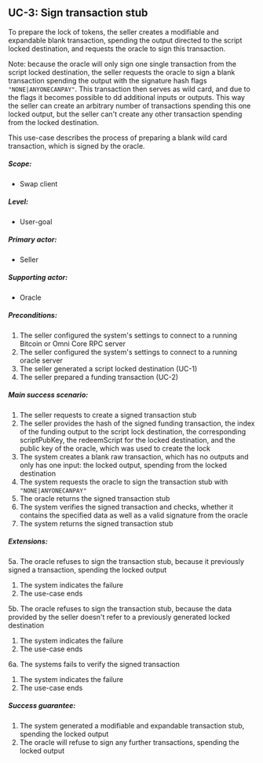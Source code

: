 UC-3: Sign transaction stub
---------------------------

  To prepare the lock of tokens, the seller creates a modifiable and
  expandable blank transaction, spending the output directed to the
  script locked destination, and requests the oracle to sign this
  transaction.

  Note: because the oracle will only sign one single transaction from
  the script locked destination, the seller requests the oracle to sign
  a blank transaction spending the output with the signature hash flags
  `"NONE|ANYONECANPAY"`. This transaction then serves as wild card, and
  due to the flags it becomes possible to dd additional inputs or
  outputs. This way the seller can create an arbitrary number of
  transactions spending this one locked output, but the seller can't
  create any other transaction spending from the locked destination.

  This use-case describes the process of preparing a blank wild card
  transaction, which is signed by the oracle.

##### Scope:

- Swap client

##### Level:

- User-goal

##### Primary actor:

- Seller

##### Supporting actor:

- Oracle

##### Preconditions:

  1. The seller configured the system's settings to connect to a running Bitcoin or Omni Core RPC server
  2. The seller configured the system's settings to connect to a running oracle server
  3. The seller generated a script locked destination (UC-1)
  4. The seller prepared a funding transaction (UC-2)

##### Main success scenario:

  1. The seller requests to create a signed transaction stub
  2. The seller provides the hash of the signed funding transaction, the index of the funding output to the script lock destination, the corresponding scriptPubKey, the redeemScript for the locked destination, and the public key of the oracle, which was used to create the lock
  3. The system creates a blank raw transaction, which has no outputs and only has one input: the locked output, spending from the locked destination
  4. The system requests the oracle to sign the transaction stub with `"NONE|ANYONECANPAY"`
  5. The oracle returns the signed transaction stub
  6. The system verifies the signed transaction and checks, whether it contains the specified data as well as a valid signature from the oracle
  7. The system returns the signed transaction stub

##### Extensions:

5a. The oracle refuses to sign the transaction stub, because it previously signed a transaction, spending the locked output

  1. The system indicates the failure
  2. The use-case ends

5b. The oracle refuses to sign the transaction stub, because the data provided by the seller doesn't refer to a previously generated locked destination

  1. The system indicates the failure
  2. The use-case ends

6a. The systems fails to verify the signed transaction

  1. The system indicates the failure
  2. The use-case ends

##### Success guarantee:

  1. The system generated a modifiable and expandable transaction stub, spending the locked output
  2. The oracle will refuse to sign any further transactions, spending the locked output
